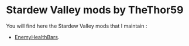 # Stardew Valley mods by TheThor59
You will find here the Stardew Valley mods that I maintain :

- [EnemyHealthBars](https://github.com/TheThor59/StardewMods/tree/master/Thor.Stardew.Mods.HealthBars).

